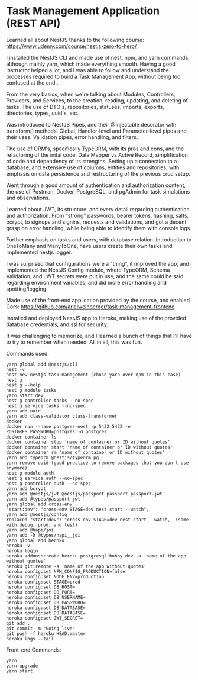 # Task Management Application (REST API)

Learned all about NestJS thanks to the following course: https://www.udemy.com/course/nestjs-zero-to-hero/

I installed the NestJS CLI and made use of nest, npm, and yarn commands, although mainly yarn, which made everything smooth. Having a good instructor helped a lot, and I was able to follow and understand the processes required to build a Task Management App, without being too confused at the end...

From the very basics, when we're talking about Modules, Controllers, Providers, and Services, to the creation, reading, updating, and deleting of tasks. The use of DTO's, repositories, statuses, imports, exports, directories, types, uuid's, etc.

Was introduced to NestJS Pipes, and their @Injectable decorator with transform() methods. Global, Handler-level and Parameter-level pipes and their uses. Validation pipes, error handling, and filters.

The use of ORM's, specifically TypeORM, with its pros and cons, and the refactoring of the inital code. Data Mapper vs Active Record, simplification of code and dependency of its strengths. Setting up a connection to a database, and extensive use of columns, entities and repositories, with emphasis on data persistence and restructuring of the previous crud setup.

Went through a good amount of authentication and authorization content, the use of Postman, Docker, PostgreSQL, and pgAdmin for task simulations and observations.

Learned about JWT, its structure, and every detail regarding authentication and authorization. From "strong" passwords, bearer tokens, hashing, salts, bcrypt, to signups and signins, requests and validations, and got a decent grasp on error handling, while being able to identify them with console logs.

Further emphasis on tasks and users, with database relation. Introduction to OneToMany and ManyToOne, have users create their own tasks and implemented nestjs logger.

I was surprised that configurations were a "thing", it improved the app, and I implemented the NestJS Config module, where TypeORM, Schema Validation, and JWT secrets were put in use, and the same could be said regarding environment variables, and did more error handling and spotting/logging.

Made use of the front-end application provided by the course, and enabled Cors: https://github.com/arielweinberger/task-management-frontend

Installed and deployed NestJS app to Heroku, making use of the provided database credentials, and ssl for security.

It was challenging to memorize, and I learned a bunch of things that I'll have to try to remember when needed. All in all, this was fun.

Commands used:
```
yarn global add @nestjs/cli
nest -v
nest new nestjs-task-management (chose yarn over npm in this case)
nest g
nest g --help
nest g module tasks
yarn start:dev
nest g controller tasks --no-spec
nest g service tasks --no-spec
yarn add uuid
yarn add class-validator class-transformer
docker
docker run --name postgres-nest -p 5432:5432 -e POSTGRES_PASSWORD=postgres -d postgres
docker container ls
docker container stop 'name of container or ID without quotes'
docker container start 'name of container or ID without quotes'
docker container rm 'name of container or ID without quotes'
yarn add typeorm @nestjs/typeorm pg
yarn remove uuid (good practice to remove packages that you don't use anymore)
nest g module auth
nest g service auth --no-spec
nest g controller auth --no-spec
yarn add bcrypt
yarn add @nestjs/jwt @nestjs/passport passport passport-jwt
yarn add @types/passport-jwt
yarn global add cross-env
"start:dev": "cross-env STAGE=dev nest start --watch",
yarn add @nestjs/config
replaced "start:dev": "cross-env STAGE=dev nest start --watch,  (same with debug, prod, and test)
yarn add @hapi/joi
yarn add -D @types/hapi__joi
yarn global add heroku
heroku -v
heroku login
heroku addons:create heroku-postgresql:hobby-dev -a 'name of the app without quotes'
heroku git:remote -a 'name of the app without quotes'
heroku config:set NPM_CONFIG_PRODUCTION=false
heroku config:set NODE_ENV=production
heroku config:set STAGE=prod
heroku config:set DB_HOST=
heroku config:set DB_PORT=
heroku config:set DB_USERNAME=
heroku config:set DB_PASSWORD=
heroku config:set DB_DATABASE=
heroku config:set DB_DATABASE=
heroku config:set JWT_SECRET=
git add .
git commit -m "Going live"
git push -f heroku HEAD:master
heroku logs --tail
```

Front-end Commands:
```
yarn
yarn upgrade
yarn start
```
